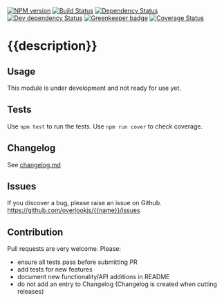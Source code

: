 [![NPM version](https://img.shields.io/npm/v/@overlook/{{name}}.svg)](https://www.npmjs.com/package/@overlook/{{name}})
[![Build Status](https://img.shields.io/travis/overlookjs/{{name}}/master.svg)](http://travis-ci.org/overlookjs/{{name}})
[![Dependency Status](https://img.shields.io/david/overlookjs/{{name}}.svg)](https://david-dm.org/overlookjs/{{name}})
[![Dev dependency Status](https://img.shields.io/david/dev/overlookjs/{{name}}.svg)](https://david-dm.org/overlookjs/{{name}})
[![Greenkeeper badge](https://badges.greenkeeper.io/overlookjs/{{name}}.svg)](https://greenkeeper.io/)
[![Coverage Status](https://img.shields.io/coveralls/overlookjs/{{name}}/master.svg)](https://coveralls.io/r/overlookjs/{{name}})

# {{description}}

## Usage

This module is under development and not ready for use yet.

## Tests

Use `npm test` to run the tests. Use `npm run cover` to check coverage.

## Changelog

See [changelog.md](https://github.com/overlookjs/{{name}}/blob/master/changelog.md)

## Issues

If you discover a bug, please raise an issue on Github. https://github.com/overlookjs/{{name}}/issues

## Contribution

Pull requests are very welcome. Please:

* ensure all tests pass before submitting PR
* add tests for new features
* document new functionality/API additions in README
* do not add an entry to Changelog (Changelog is created when cutting releases)
